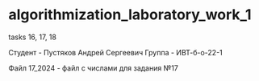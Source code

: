 # algorithmization_laboratory_work_1
tasks 16, 17, 18

Студент - Пустяков Андрей Сергеевич
Группа - ИВТ-б-о-22-1

Файл 17_2024 - файл с числами для задания №17